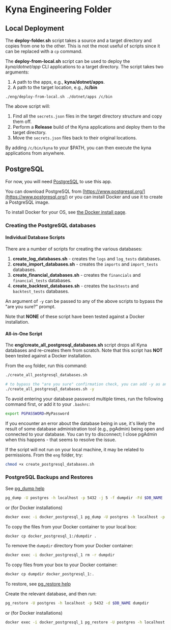 # Kyna Engineering Folder

## Local Deployment

The **deploy-folder.sh** script takes a source and a target directory and copies from one to the other.
This is not the most useful of scripts since it can be replaced with a `cp` command.

The **deploy-from-local.sh** script can be used to deploy the *kyna/dotnet/app* CLI applications to a target directory.
The script takes two arguments:

1. A path to the apps, e.g., **kyna/dotnet/apps**.
2. A path to the target location, e.g., **/c/bin**

```
./eng/deploy-from-local.sh ./dotnet/apps /c/bin
```

The above script will:

1. Find all the `secrets.json` files in the target directory structure and copy them off.
2. Perform a **Release** build of the Kyna applications and deploy them to the target directory.
3. Move the `secrets.json` files back to their original locations.

By adding `/c/bin/kyna` to your $PATH, you can then execute the kyna applications from anywhere.

## PostgreSQL

For now, you will need [PostgreSQL](https://www.postgresql.org/) to use this app. 

You can download PostgreSQL from [https://www.postgresql.org/](https://www.postgresql.org/) or you can install Docker and use it to create a PostgreSQL image. 

To install Docker for your OS, see [the Docker install page](https://docs.docker.com/engine/install/).

### Creating the PostgreSQL databases

#### Individual Database Scripts

There are a number of scripts for creating the various databases:

1. **create_log_databases.sh** - creates the `logs` and `log_tests` databases.
1. **create_import_databases.sh** - creates the `imports` and `import_tests` databases.
1. **create_financial_databases.sh** - creates the `financials` and `financial_tests` databases.
1. **create_backtest_databases.sh** - creates the `backtests` and `backtest_tests` databases.

An argument of `-y` can be passed to any of the above scripts to bypass the "are you sure?" prompt.

Note that **NONE** of these script have been tested against a Docker installation.

#### All-in-One Script

The **eng/create_all_postgresql_databases.sh** script drops all Kyna databases and re-creates them from scratch. Note that this script has **NOT** been tested against a Docker installation.

From the `eng` folder, run this command:

```bash
./create_all_postgresql_databases.sh

# to bypass the "are you sure" confirmation check, you can add -y as an argument
./create_all_postgresql_databases.sh -y
```

To avoid entering your database password multiple times, run the following command first, or add it to your `.bashrc`:

```bash
export PGPASSWORD=MyPassword
```

If you encounter an error about the database being in use, it's likely the result of some database administration tool (e.g., pgAdmin) being open and connected to your database. You can try to disconnect; I close pgAdmin when this happens - that seems to resolve the issue.

If the script will not run on your local machine, it may be related to permissions. From the `eng` folder, try:

```bash
chmod +x create_postgresql_databases.sh
```

### PostgreSQL Backups and Restores

See [pg_dump help](https://www.postgresql.org/docs/9.3/app-pgdump.html)

```bash
pg_dump -U postgres -h localhost -p 5432 -j 5 -f dumpdir -Fd $DB_NAME
```

or (for Docker installations)

```bash
docker exec -i docker_postgresql_1 pg_dump -U postgres -h localhost -p 5432 -j 5 -f dumpdir -Fd $DB_NAME
```

To copy the files from your Docker container to your local box:

```bash
docker cp docker_postgresql_1:/dumpdir .
```

To remove the `dumpdir` directory from your Docker container:

```bash
docker exec -i docker_postgresql_1 rm -r dumpdir
```

To copy files from your box to your Docker container:

```bash
docker cp dumpdir docker_postgresql_1:.
```

To restore, see [pg_restore help](https://www.postgresql.org/docs/9.2/app-pgrestore.html)

Create the relevant database, and then run:

```bash
pg_restore -U postgres -h localhost -p 5432 -d $DB_NAME dumpdir
```

or (for Docker installations)

```bash
docker exec -i docker_postgresql_1 pg_restore -U postgres -h localhost -p 5432 -d $DB_NAME dumpdir
```
